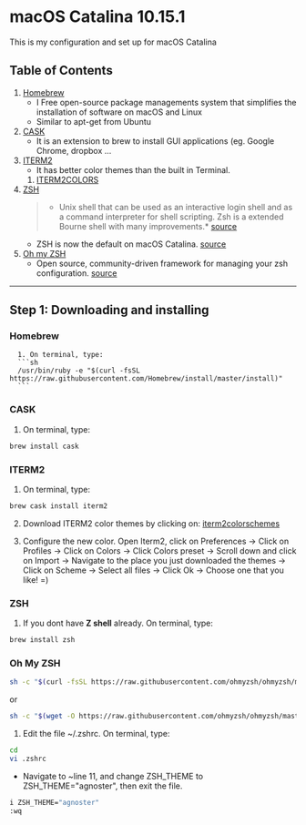 # macOS Catalina 10.15.1
This is my configuration and set up for macOS Catalina

## Table of Contents

1. [Homebrew](#homebrew)
    * I Free open-source package managements system that simplifies the installation of software on macOS and Linux
    * Similar to apt-get from Ubuntu
2. [CASK](#cask)
    * It is an extension to brew to install GUI applications (eg. Google Chrome, dropbox ...
3. [ITERM2](#iterm2) 
    * It has better color themes than the built in Terminal.
    1. [ITERM2COLORS](http://iterm2colorschemes.com/)
4. [ZSH](#zsh)
    >* Unix shell that can be used as an interactive login shell and as a command interpreter for shell scripting. Zsh is a extended Bourne shell with many improvements.* [source](https://en.wikipedia.org/wiki/Z_shell)
    * ZSH is now the default on macOS Catalina. [source](https://support.apple.com/en-us/HT208050)
5. [Oh my ZSH](#oh-my-zsh)
    * Open source, community-driven framework for managing your zsh configuration. [source](https://github.com/ohmyzsh/ohmyzsh)



-----------------------------------------------------------------------------------

## Step 1: Downloading and installing
  ### Homebrew
      1. On terminal, type:
      ```sh
      /usr/bin/ruby -e "$(curl -fsSL  https://raw.githubusercontent.com/Homebrew/install/master/install)"
      ```
  ### CASK
  1. On terminal, type:
   ```sh
   brew install cask 
   ````
  ### ITERM2
  1. On terminal, type:
   ```sh
   brew cask install iterm2
   ``` 
  2. Download ITERM2 color themes by clicking on:
   [iterm2colorschemes](https://github.com/mbadolato/iTerm2-Color-Schemes/zipball/master)

  3. Configure the new color. Open Iterm2, click on Preferences -> Click on Profiles -> Click on Colors -> Click Colors preset -> Scroll down and click on Import -> Navigate to the place you just downloaded the themes -> Click on Scheme -> Select all files -> Click Ok -> Choose one that you like! =)

  ### ZSH
  1. If you dont have **Z shell** already. On terminal, type:
   ```sh
   brew install zsh
   ``` 
  ### Oh My ZSH
   ```sh
   sh -c "$(curl -fsSL https://raw.githubusercontent.com/ohmyzsh/ohmyzsh/master/tools/install.sh)"
   ```
   or
   ```sh
   sh -c "$(wget -O https://raw.githubusercontent.com/ohmyzsh/ohmyzsh/master/tools/install.sh)"
   ```
   1. Edit the file ~/.zshrc. On terminal, type:
   ```sh
   cd
   vi .zshrc
   ```
   - Navigate to ~line 11, and change ZSH_THEME to ZSH_THEME="agnoster", then exit the file.
   ```sh
   i ZSH_THEME="agnoster"
   :wq
   ```


  
    
